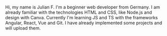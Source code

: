 Hi, my name is Julian F.
I'm a beginner web developer from Germany. I am already familiar with the technologies HTML and CSS, like Node.js and design with Canva. Currently I'm learning JS and TS with the frameworks Angular, React, Vue and Git. I have already implemented some projects and will upload them.
